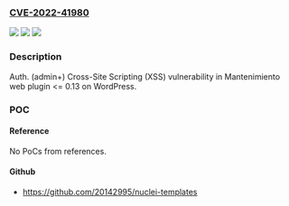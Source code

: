 ### [CVE-2022-41980](https://cve.mitre.org/cgi-bin/cvename.cgi?name=CVE-2022-41980)
![](https://img.shields.io/static/v1?label=Product&message=Mantenimiento%20web%20(WordPress%20plugin)&color=blue)
![](https://img.shields.io/static/v1?label=Version&message=%3C%3D%200.13%3C%3D%200.13%20&color=brighgreen)
![](https://img.shields.io/static/v1?label=Vulnerability&message=CWE-79%20Cross-site%20Scripting%20(XSS)&color=brighgreen)

### Description

Auth. (admin+) Cross-Site Scripting (XSS) vulnerability in Mantenimiento web plugin <= 0.13 on WordPress.

### POC

#### Reference
No PoCs from references.

#### Github
- https://github.com/20142995/nuclei-templates

